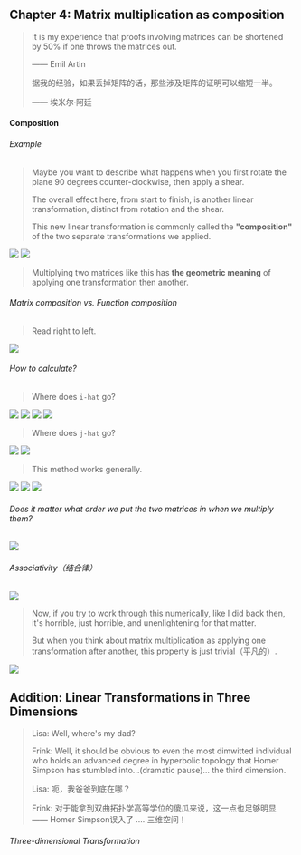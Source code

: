 ## Chapter 4: Matrix multiplication as composition

> It is my experience that proofs involving matrices can be shortened by 50% if one throws the matrices out. 
>
> —— Emil Artin
>
> 据我的经验，如果丢掉矩阵的话，那些涉及矩阵的证明可以缩短一半。
>
> —— 埃米尔·阿廷



#### Composition

###### Example

> Maybe you want to describe what happens when you first rotate the plane 90 degrees counter-clockwise, then apply a shear. 
>
> The overall effect here, from start to finish, is another linear transformation, distinct from rotation and the shear. 
>
> This new linear transformation is commonly called the **"composition"** of the two separate transformations we applied. 



<img src="4-1.jpg" />

<img src="4-2.jpg" />



> Multiplying two matrices like this has **the geometric meaning** of applying one transformation then another. 



###### Matrix composition vs. Function composition

> Read right to left. 

<img src="4-3.jpg" />



###### How to calculate?

> Where does `i-hat` go? 

<img src="4-4.jpg" />

<img src="4-5.jpg" />

<img src="4-6.jpg" />

<img src="4-7.jpg" />



> Where does `j-hat` go?

<img src="4-8.jpg" />

<img src="4-9.jpg" />



> This method works generally. 

<img src="4-10.jpg" />

<img src="4-11.jpg" />

<img src="4-12.jpg" />



###### Does it matter what order we put the two matrices in when we multiply them? 

<img src="4-13.jpg" />



###### Associativity（结合律）

<img src="4-14.jpg" />

> Now, if you try to work through this numerically, like I did back then, it's horrible, just horrible, and unenlightening for that matter. 
>
> But when you think about matrix multiplication as applying one transformation after another, this property is just trivial（平凡的）.

<img src="4-15.jpg" />



## Addition: Linear Transformations in Three Dimensions 

> Lisa: Well, where's my dad?
>
> Frink: Well, it should be obvious to even the most dimwitted individual who holds an advanced degree in hyperbolic topology that Homer Simpson has stumbled into...(dramatic pause)... the third dimension.
>
> Lisa: 呃，我爸爸到底在哪？
>
> Frink: 对于能拿到双曲拓扑学高等学位的傻瓜来说，这一点也足够明显 —— Homer Simpson误入了 .... 三维空间！



###### Three-dimensional Transformation

